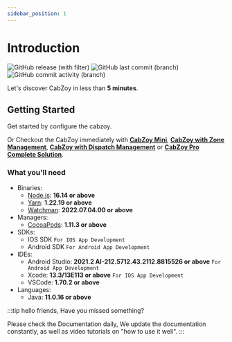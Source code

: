 ```yaml
---
sidebar_position: 1
---
```


# Introduction

![GitHub release (with filter)](https://img.shields.io/github/v/release/fab-it-hub/cabzoy-project?style=for-the-badge&logo=github)
![GitHub last commit (branch)](https://img.shields.io/badge/september-green?style=for-the-badge&logo=github&label=last%20commit)
![GitHub commit activity (branch)](https://img.shields.io/badge/534%2Fyear-blue?style=for-the-badge&logo=github&label=commit%20activity)

Let's discover CabZoy in less than **5 minutes**.

## Getting Started

Get started by configure the cabzoy.

Or Checkout the CabZoy immediately with **[CabZoy Mini](https://demo.fabithub.com/cabzoy-mini)**, **[CabZoy with Zone Management](https://demo.fabithub.com/cabzoy-zone)**, **[CabZoy with Dispatch Management](https://demo.fabithub.com/cabzoy-dispatch)** or **[CabZoy Pro Complete Solution](https://manage.cabzoy.com)**.

### What you'll need

- Binaries:
  - [Node.js](https://nodejs.org/en/download/): **16.14 or above**
  - [Yarn](https://yarnpkg.com/): **1.22.19 or above**
  - [Watchman](https://facebook.github.io/watchman/): **2022.07.04.00 or above**
- Managers:
  - [CocoaPods](https://cocoapods.org/): **1.11.3 or above**
- SDKs:
  - IOS SDK `For IOS App Development`
  - Android SDK `For Android App Development`
- IDEs:
  - Android Studio: **2021.2 AI-212.5712.43.2112.8815526 or above** `For Android App Development`
  - Xcode: **13.3/13E113 or above** `For IOS App Development`
  - VSCode: **1.70.2 or above**
- Languages:
  - Java: **11.0.16 or above**

:::tip
hello friends,
Have you missed something?

Please check the Documentation daily,
We update the documentation constantly, as well as video tutorials on "how to use it well".
:::
